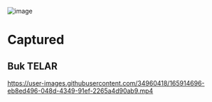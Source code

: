![image](https://user-images.githubusercontent.com/34960418/165915452-1c3b834b-43d5-4b9f-bf3f-e243b3e5afd9.png)


# Captured

## Buk TELAR

https://user-images.githubusercontent.com/34960418/165914696-eb8ed496-048d-4349-91ef-2265a4d90ab9.mp4

